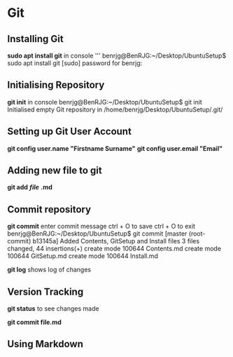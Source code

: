 Git
====
Installing Git
--------------
**sudo apt install git** in console
'''
benrjg@BenRJG:~/Desktop/UbuntuSetup$ sudo apt install git
[sudo] password for benrjg: 


Initialising Repository
-----------------------
**git init** in console
benrjg@BenRJG:~/Desktop/UbuntuSetup$ git init
Initialised empty Git repository in /home/benrjg/Desktop/UbuntuSetup/.git/

Setting up Git User Account
---------------------------
**git config user.name "Firstname Surname"**
**git config user.email "Email"**

Adding new file to git
----------------------
**git add** ***file*** **.md**

Commit repository
-----------------
**git commit**
enter commit message
ctrl + O to save
ctrl + O to exit
benrjg@BenRJG:~/Desktop/UbuntuSetup$ git commit
[master (root-commit) b13145a] Added Contents, GitSetup and Install files
 3 files changed, 44 insertions(+)
 create mode 100644 Contents.md
 create mode 100644 GitSetup.md
 create mode 100644 Install.md

**git log** shows log of changes

Version Tracking
----------------
**git status** to see changes made

**git commit file.md**

Using Markdown
--------------
